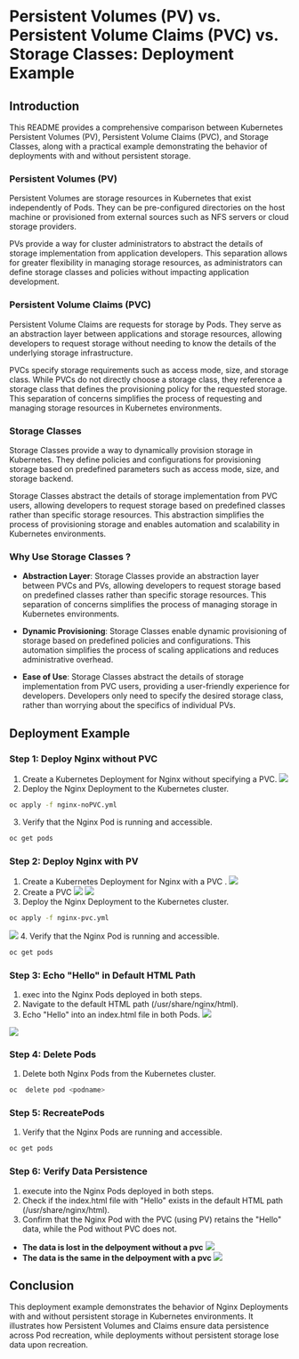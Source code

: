 # Persistent Volumes (PV) vs. Persistent Volume Claims (PVC) vs. Storage Classes: Deployment Example

## Introduction

This README provides a comprehensive comparison between Kubernetes Persistent Volumes (PV), Persistent Volume Claims (PVC), and Storage Classes, along with a practical example demonstrating the behavior of deployments with and without persistent storage.
### Persistent Volumes (PV)

Persistent Volumes are storage resources in Kubernetes that exist independently of Pods. They can be pre-configured directories on the host machine or provisioned from external sources such as NFS servers or cloud storage providers.

PVs provide a way for cluster administrators to abstract the details of storage implementation from application developers. This separation allows for greater flexibility in managing storage resources, as administrators can define storage classes and policies without impacting application development.

### Persistent Volume Claims (PVC)

Persistent Volume Claims are requests for storage by Pods. They serve as an abstraction layer between applications and storage resources, allowing developers to request storage without needing to know the details of the underlying storage infrastructure.

PVCs specify storage requirements such as access mode, size, and storage class. While PVCs do not directly choose a storage class, they reference a storage class that defines the provisioning policy for the requested storage. This separation of concerns simplifies the process of requesting and managing storage resources in Kubernetes environments.

### Storage Classes

Storage Classes provide a way to dynamically provision storage in Kubernetes. They define policies and configurations for provisioning storage based on predefined parameters such as access mode, size, and storage backend.

Storage Classes abstract the details of storage implementation from PVC users, allowing developers to request storage based on predefined classes rather than specific storage resources. This abstraction simplifies the process of provisioning storage and enables automation and scalability in Kubernetes environments.



###  Why Use Storage Classes ?

- **Abstraction Layer**: Storage Classes provide an abstraction layer between PVCs and PVs, allowing developers to request storage based on predefined classes rather than specific storage resources. This separation of concerns simplifies the process of managing storage in Kubernetes environments.

- **Dynamic Provisioning**: Storage Classes enable dynamic provisioning of storage based on predefined policies and configurations. This automation simplifies the process of scaling applications and reduces administrative overhead.

- **Ease of Use**: Storage Classes abstract the details of storage implementation from PVC users, providing a user-friendly experience for developers. Developers only need to specify the desired storage class, rather than worrying about the specifics of individual PVs.

## Deployment Example

### Step 1: Deploy Nginx without PVC

1. Create a Kubernetes Deployment  for Nginx without specifying a PVC.
![](https://github.com/omaRouby/ivolve-ojt/blob/main/OpenShift/lab-9/pictures/nopvc-deployment.png)
2. Deploy the Nginx Deployment to the Kubernetes cluster.
```bash
oc apply -f nginx-noPVC.yml
```
3. Verify that the Nginx Pod is running and accessible.

```bash
oc get pods
```

### Step 2: Deploy Nginx with PV

1. Create a Kubernetes Deployment for Nginx with a PVC .
![](https://github.com/omaRouby/ivolve-ojt/blob/main/OpenShift/lab-9/pictures/nginx-pvc-deploy.png)
2. Create a PVC 
![](https://github.com/omaRouby/ivolve-ojt/blob/main/OpenShift/lab-9/pictures/pvc-yml.png)
![](https://github.com/omaRouby/ivolve-ojt/blob/main/OpenShift/lab-9/pictures/get-pv.png)
3. Deploy the Nginx Deployment to the Kubernetes cluster.
```bash
oc apply -f nginx-pvc.yml
```
![](https://github.com/omaRouby/ivolve-ojt/blob/main/OpenShift/lab-9/pictures/apply-pv-deploy.png)
4. Verify that the Nginx Pod is running and accessible.

```bash
oc get pods
```

### Step 3: Echo "Hello" in Default HTML Path

1. exec into the Nginx Pods deployed in both steps.
2. Navigate to the default HTML path (/usr/share/nginx/html).
3. Echo "Hello" into an index.html file in both Pods.
![](https://github.com/omaRouby/ivolve-ojt/blob/main/OpenShift/lab-9/pictures/nopvc-hello.png)

![](https://github.com/omaRouby/ivolve-ojt/blob/main/OpenShift/lab-9/pictures/echoHello-pv-deploy.png)

### Step 4: Delete Pods

1. Delete both Nginx Pods from the Kubernetes cluster.
   
```bash
oc  delete pod <podname>
```

### Step 5: RecreatePods

1. Verify that the Nginx Pods are running and accessible.

```bash
oc get pods
```
### Step 6: Verify Data Persistence

1. execute into the Nginx Pods deployed in both steps.
2. Check if the index.html file with "Hello" exists in the default HTML path (/usr/share/nginx/html).
3. Confirm that the Nginx Pod with the PVC (using PV) retains the "Hello" data, while the Pod without PVC does not.
- **The data is lost in the delpoyment without a pvc**
![](https://github.com/omaRouby/ivolve-ojt/blob/main/OpenShift/lab-9/pictures/nopvcdelete-exec-again.png)
- **The data is the same in the delpoyment with a pvc**
![](https://github.com/omaRouby/ivolve-ojt/blob/main/OpenShift/lab-9/pictures/new-pod-pv-hello.png)
## Conclusion

This deployment example demonstrates the behavior of Nginx Deployments with and without persistent storage in Kubernetes environments. It illustrates how Persistent Volumes and Claims ensure data persistence across Pod recreation, while deployments without persistent storage lose data upon recreation.
